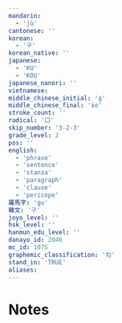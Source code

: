 ```yaml
---
mandarin:
  - 'jù'
cantonese: ''
korean:
  - '구'
korean_native: ''
japanese:
  - 'KU'
  - 'KOU'
japanese_nanori: ''
vietnamese:
middle_chinese_initial: 'g'
middle_chinese_final: 'ɨo'
stroke_count: ''
radical: '口'
skip_number: '3-2-3'
grade_level: 2
pos: ''
english:
  - 'phrase'
  - 'sentence'
  - 'stanza'
  - 'paragraph'
  - 'clause'
  - 'pericope'
羅馬字: 'gu'
韓文: '구'
joyo_level: ''
hsk_level: ''
hanmun_edu_level: ''
danayo_id: 2046
mc_id: 1075
graphemic_classification: '勾'
stand_in: 'TRUE'
aliases:
---
```


# Notes

